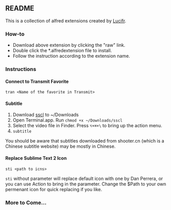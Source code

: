 ## README

This is a collection of alfred extensions created by [Lucifr](http://lucifr.com).

### How-to

* Download above extension by clicking the "raw" link.
* Double click the *.alfredextension file to install.
* Follow the instruction according to the extension name.

### Instructions

#### Connect to Transmit Favorite

`tran <Name of the favorite in Transmit>`

#### Subtitle

1.	Download [sscl](http://hg.splayer.org/splayerx/raw/0b9e84441210/binaries/x86_64/sscl) to ~/Downloads
2. Open Terminal.app. Run `chmod +x ~/Downloads/sscl`
3. Select the video file in Finder. Press `⌥+⌘+\` to bring up the action menu.
4. `subtitle`

You should be aware that subtitles downloaded from shooter.cn (which is a Chinese subtitle website) may be mostly in Chinese.

#### Replace Sublime Text 2 Icon

`sti <path to icns>`

`sti` without parameter will replace default icon with one by Dan Perrera, or you can use Action to bring in the <path> parameter. Change the $Path to your own permenant icon for quick replacing if you like.

### More to Come...
